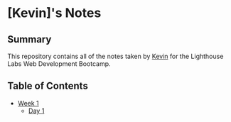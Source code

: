 # [Kevin]'s Notes
## Summary
This repository contains all of the notes taken by [Kevin](https://github.com/Cloud9NB) for the Lighthouse Labs Web Development Bootcamp.

## Table of Contents
* [Week 1](/Week_1)
  * [Day 1](/Week_1/Day_1)